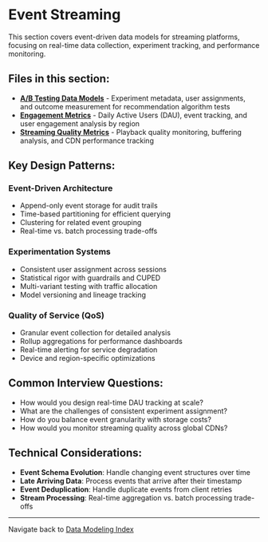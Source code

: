 # Event Streaming

This section covers event-driven data models for streaming platforms, focusing on real-time data collection, experiment tracking, and performance monitoring.

## Files in this section:

* **[A/B Testing Data Models](ab-testing-data-models.md)** - Experiment metadata, user assignments, and outcome measurement for recommendation algorithm tests
* **[Engagement Metrics](engagement-metrics.md)** - Daily Active Users (DAU), event tracking, and user engagement analysis by region
* **[Streaming Quality Metrics](streaming-quality-metrics.md)** - Playback quality monitoring, buffering analysis, and CDN performance tracking

## Key Design Patterns:

### Event-Driven Architecture
- Append-only event storage for audit trails
- Time-based partitioning for efficient querying
- Clustering for related event grouping
- Real-time vs. batch processing trade-offs

### Experimentation Systems
- Consistent user assignment across sessions
- Statistical rigor with guardrails and CUPED
- Multi-variant testing with traffic allocation
- Model versioning and lineage tracking

### Quality of Service (QoS)
- Granular event collection for detailed analysis
- Rollup aggregations for performance dashboards
- Real-time alerting for service degradation
- Device and region-specific optimizations

## Common Interview Questions:

* How would you design real-time DAU tracking at scale?
* What are the challenges of consistent experiment assignment?
* How do you balance event granularity with storage costs?
* How would you monitor streaming quality across global CDNs?

## Technical Considerations:

* **Event Schema Evolution**: Handle changing event structures over time
* **Late Arriving Data**: Process events that arrive after their timestamp
* **Event Deduplication**: Handle duplicate events from client retries
* **Stream Processing**: Real-time aggregation vs. batch processing trade-offs

---

Navigate back to [Data Modeling Index](../README.md)